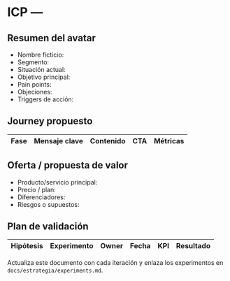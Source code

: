 # ICP — <Nombre del Proyecto>

## Resumen del avatar
- Nombre ficticio:
- Segmento:
- Situación actual:
- Objetivo principal:
- Pain points:
- Objeciones:
- Triggers de acción:

## Journey propuesto
| Fase | Mensaje clave | Contenido | CTA | Métricas |
| --- | --- | --- | --- | --- |

## Oferta / propuesta de valor
- Producto/servicio principal:
- Precio / plan:
- Diferenciadores:
- Riesgos o supuestos:

## Plan de validación
| Hipótesis | Experimento | Owner | Fecha | KPI | Resultado |
| --- | --- | --- | --- | --- | --- |

Actualiza este documento con cada iteración y enlaza los experimentos en `docs/estrategia/experiments.md`.
